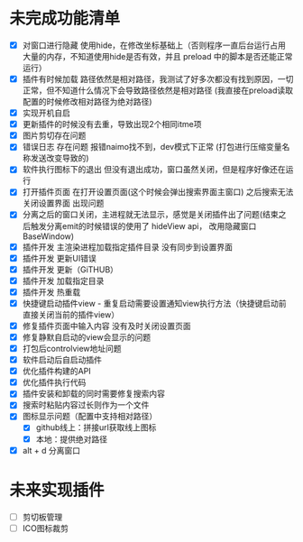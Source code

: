 # 未完成功能清单

- [x] 对窗口进行隐藏 使用hide，在修改坐标基础上（否则程序一直后台运行占用大量的内存，不知道使用hide是否有效，并且 preload 中的脚本是否还能正常运行）
- [x] 插件有时候加载 路径依然是相对路径，我测试了好多次都没有找到原因，一切正常，但不知道什么情况下会导致路径依然是相对路径 (我直接在preload读取配置的时候修改相对路径为绝对路径)
- [x] 实现开机自启
- [x] 更新插件的时候没有去重，导致出现2个相同itme项
- [x] 图片剪切存在问题
- [x] 错误日志 存在问题 报错naimo找不到，dev模式下正常 (打包进行压缩变量名称发送改变导致的)
- [x] 软件执行图标下的退出 但没有退出成功，窗口虽然关闭，但是程序好像还在运行
- [x] 打开插件页面 在打开设置页面(这个时候会弹出搜索界面主窗口) 之后搜索无法关闭设置界面 出现问题
- [x] 分离之后的窗口关闭，主进程就无法显示，感觉是关闭插件出了问题(结束之后触发分离emit的时候错误的使用了 hideView api， 改用隐藏窗口BaseWindow)
- [x] 插件开发 主渲染进程加载指定插件目录 没有同步到设置界面
- [x] 插件开发 更新UI错误
- [x] 插件开发 更新（GiTHUB）
- [x] 插件开发 加载指定目录
- [x] 插件开发 热重载
- [x] 快捷键启动插件view - 重复启动需要设置通知view执行方法（快捷键启动前直接关闭当前的插件view）
- [x] 修复插件页面中输入内容 没有及时关闭设置页面
- [x] 修复静默自启动的view会显示的问题
- [x] 打包后controlview地址问题
- [x] 软件启动后自启动插件
- [x] 优化插件构建的API
- [x] 优化插件执行代码
- [x] 插件安装和卸载的同时需要修复搜索内容
- [x] 搜索时粘贴内容过长则作为一个文件
- [x] 图标显示问题（配置中支持相对路径）
  - [x] github线上：拼接url获取线上图标
  - [x] 本地：提供绝对路径
- [x] alt + d 分离窗口

# 未来实现插件

- [ ] 剪切板管理
- [ ] ICO图标裁剪
